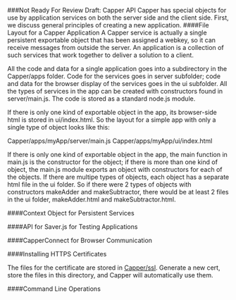 ###Not Ready For Review Draft: Capper API
Capper has special objects for use by application services on both the server side and the client side. First, we discuss general principles of creating a new application.
####File Layout for a Capper Application
A Capper service is actually a single persistent exportable object that has been assigned a webkey, so it can receive messages from outside the server. An application is a collection of such services that work together to deliver a solution to a client. 

All the code and data for a single application goes into a subdirectory in the Capper/apps folder. Code for the services goes in server subfolder; code and data for the browser display of the services goes in the ui subfolder. All the types of services in the app can be created with constructors found in server/main.js. The code is stored as a standard node.js module. 

If there is only one kind of exportable object in the app, its browser-side html is stored in ui/index.html. So the layout for a simple app with only a single type of object looks like this:

Capper/apps/myApp/server/main.js
Capper/apps/myApp/ui/index.html

If there is only one kind of exportable object in the app, the main function in main.js is the constructor for the object; if there is more than one kind of object, the main.js module exports an object with constructors for each of the objects. If there are multipe types of objects, each object has a separate html file in the ui folder. So if there were 2 types of objects with constructors makeAdder and makeSubtractor, there would be at least 2 files in the ui folder, makeAdder.html and makeSubtractor.html.

####Context Object for Persistent Services


####API for Saver.js for Testing Applications

####CapperConnect for Browser Communication

####Installing HTTPS Certificates

The files for the certificate are stored in [Capper/ssl](ssl). Generate a new cert, store the files in this directory, and Capper will automatically use them. 

####Command Line Operations
